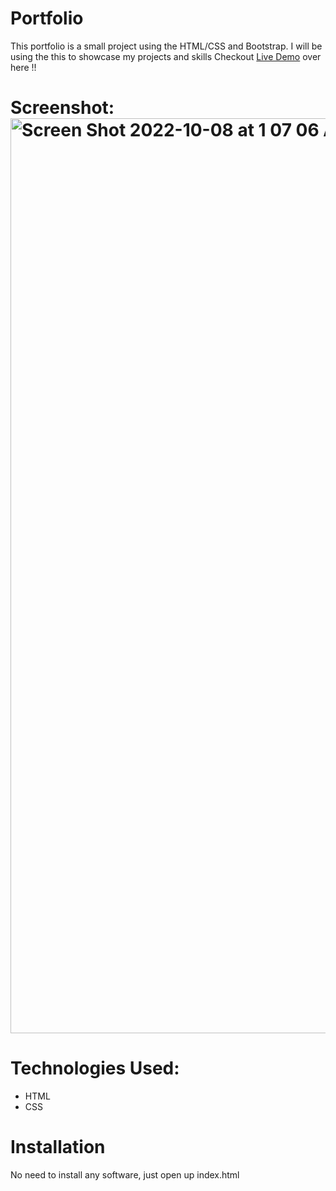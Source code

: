 # Portfolio
This portfolio is a small project using the HTML/CSS and Bootstrap. I will be using the this to showcase my projects and skills
Checkout [Live Demo](https://portfolio-joyce.olufunsojoyce.repl.co/) over here !!
# Screenshot:<img width="1464" alt="Screen Shot 2022-10-08 at 1 07 06 AM" src="https://user-images.githubusercontent.com/106774470/194691964-ef725147-0dff-4860-a5f4-e4b00c6f0be9.png">

 
# Technologies Used:
* HTML
* CSS
# Installation
 No need to install any software, just open up index.html
